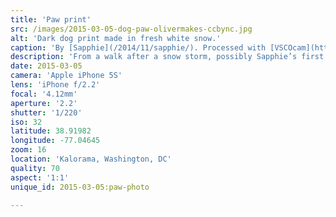 ```yaml
---
title: 'Paw print'
src: /images/2015-03-05-dog-paw-olivermakes-ccbync.jpg
alt: 'Dark dog print made in fresh white snow.'
caption: 'By [Sapphie](/2014/11/sapphie/). Processed with [VSCOcam](http://vsco.co/app) b3.'
description: 'From a walk after a snow storm, possibly Sapphie’s first. Processed with [VSCOcam](http://vsco.co/app) b3.'
date: 2015-03-05
camera: 'Apple iPhone 5S'
lens: 'iPhone f/2.2'
focal: '4.12mm'
aperture: '2.2'
shutter: '1/220'
iso: 32
latitude: 38.91982
longitude: -77.04645
zoom: 16
location: 'Kalorama, Washington, DC'
quality: 70
aspect: '1:1'
unique_id: 2015-03-05:paw-photo

---
```

